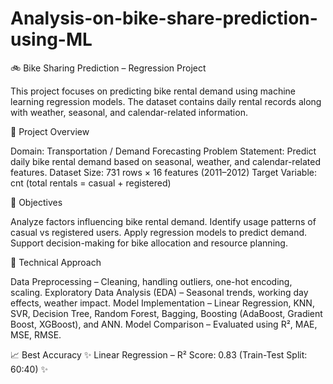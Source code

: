 # Analysis-on-bike-share-prediction-using-ML


🚲 Bike Sharing Prediction – Regression Project

This project focuses on predicting bike rental demand using machine learning regression models. The dataset contains daily rental records along with weather, seasonal, and calendar-related information.

📌 Project Overview

Domain: Transportation / Demand Forecasting
Problem Statement: Predict daily bike rental demand based on seasonal, weather, and calendar-related features.
Dataset Size: 731 rows × 16 features (2011–2012)
Target Variable: cnt (total rentals = casual + registered)

🎯 Objectives

Analyze factors influencing bike rental demand.
Identify usage patterns of casual vs registered users.
Apply regression models to predict demand.
Support decision-making for bike allocation and resource planning.

🔬 Technical Approach

Data Preprocessing – Cleaning, handling outliers, one-hot encoding, scaling.
Exploratory Data Analysis (EDA) – Seasonal trends, working day effects, weather impact.
Model Implementation – Linear Regression, KNN, SVR, Decision Tree, Random Forest, Bagging, Boosting (AdaBoost, Gradient Boost, XGBoost), and ANN.
Model Comparison – Evaluated using R², MAE, MSE, RMSE.

📈 Best Accuracy
✨ Linear Regression – R² Score: 0.83 (Train-Test Split: 60:40) ✨
